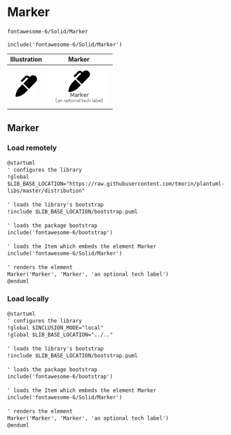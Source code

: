 # Marker


```text
fontawesome-6/Solid/Marker
```

```text
include('fontawesome-6/Solid/Marker')
```



| Illustration | Marker |
| :---: | :---: |
| ![illustration for Illustration](../../fontawesome-6/Solid/Marker.png) | ![illustration for Marker](../../fontawesome-6/Solid/Marker.Local.png) |




## Marker

### Load remotely
```plantuml
@startuml
' configures the library
!global $LIB_BASE_LOCATION="https://raw.githubusercontent.com/tmorin/plantuml-libs/master/distribution"

' loads the library's bootstrap
!include $LIB_BASE_LOCATION/bootstrap.puml

' loads the package bootstrap
include('fontawesome-6/bootstrap')

' loads the Item which embeds the element Marker
include('fontawesome-6/Solid/Marker')

' renders the element
Marker('Marker', 'Marker', 'an optional tech label')
@enduml
```

### Load locally
```plantuml
@startuml
' configures the library
!global $INCLUSION_MODE="local"
!global $LIB_BASE_LOCATION="../.."

' loads the library's bootstrap
!include $LIB_BASE_LOCATION/bootstrap.puml

' loads the package bootstrap
include('fontawesome-6/bootstrap')

' loads the Item which embeds the element Marker
include('fontawesome-6/Solid/Marker')

' renders the element
Marker('Marker', 'Marker', 'an optional tech label')
@enduml
```

